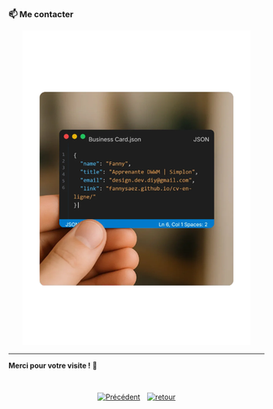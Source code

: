 
### 📫 Me contacter

<p align="center">
  <img src="../assets/img/carte-de-contact.webp" alt="Carte de visite" width="450" />
</p>

---

**Merci pour votre visite !** 🌟

<br>
<p align="center">
  <a href="./stage-freelance-devwebmobile.md" style="display:inline-block; margin-right:10px;">
    <img src="https://img.shields.io/badge/Précédent-4CAF50?style=for-the-badge&logoColor=white" alt="Précédent" />
  </a>
  <a href="https://github.com/fannysaez" style="display:inline-block;">
    <img src="https://img.shields.io/badge/retour-4CAF50?style=for-the-badge&logoColor=white" alt="retour" />
  </a>
</p>